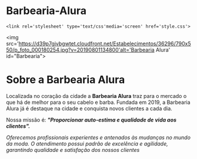 # Barbearia-Alura
<!DOCTYPE html>
<html lang="pt-br">
  
  <head>
      <meta charset="UTF-8">
      <title> Barbearia Alura </title>
    
    <link rel='stylesheet' type='text/css'media='screen' href='style.css'>
    
  </head> 
 
  <body>
    
 <img src='https://d39p7gjvbgwtet.cloudfront.net/Estabelecimentos/36296/790x550/p_foto_000180254.jpg?v=20190801134800'alt='Barbearia Alura' id="Barbearia">                                        
    
  <h1>Sobre a Barbearia Alura</h1>
  
 <p>Localizada no coração da cidade a <strong>Barbearia Alura</strong> traz para o mercado o que há de melhor para o seu cabelo e barba. Fundada em 2019, a Barbearia Alura já é destaque na cidade e conquista novos clientes a cada dia.</p>

  <p>Nossa missão é:<em> <strong>"Proporcionar auto-estima e qualidade de vida aos clientes".</strong> <em> </p>

<p>Oferecemos profissionais experientes e antenados às mudanças no mundo da moda. O atendimento possui padrão de excelência e agilidade, garantindo qualidade e satisfação dos nossos clientes</p>
      </body>
</html>
